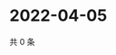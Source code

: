 # 2022-04-05

共 0 条

<!-- BEGIN WEIBO -->
<!-- 最后更新时间 Tue Apr 05 2022 16:18:59 GMT+0800 (China Standard Time) -->

<!-- END WEIBO -->
